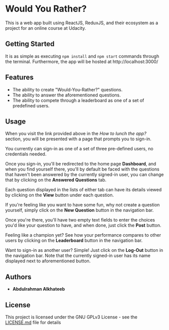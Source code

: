 # Would You Rather?

This is a web app built using ReactJS, ReduxJS, and their ecosystem as a project for an online course at Udacity.

## Getting Started

It is as simple as executing ```npm install``` and ```npm start``` commands through the terminal.
Furthermore, the app will be hosted at http://localhost:3000/

## Features

- The ability to create "Would-You-Rather?" questions.
- The ability to answer the aforementioned questions.
- The ability to compete through a leaderboard as one of a set of predefined users.

## Usage

When you visit the link provided above in the *How to lunch the app?* section, you will be presented with a page that prompts you to sign-in.

You currently can sign-in as one of a set of three pre-defined users, no credentials needed.

Once you sign-in, you'll be redirected to the home page **Dashboard**, and when you find yourself there, you'll by default be faced with the questions that haven't been answered by the currently signed-in user, you can change that by clicking on the **Answered Questions** tab.

Each question displayed in the lists of either tab can have its details viewed by clicking on the **View** button under each question.

If you're feeling like you want to have some fun, why not create a question yourself, simply click on the **New Question** button in the navigation bar.

Once you're there, you'll have two empty text fields to enter the choices you'd like your question to have, and when done, just click the **Post** button.

Feeling like a champion yet? See how your performance compares to other users by clicking on the **Leaderboard** button in the navigation bar.

Want to sign-in as another user? Simple! Just click on the **Log-Out** button in the navigation bar. Note that the currently signed-in user has its name displayed next to aforementioned button.

## Authors

- **Abdulrahman Alkhateeb**

## License

This project is licensed under the GNU GPLv3 License - see the [LICENSE.md](LICENSE.md) file for details
